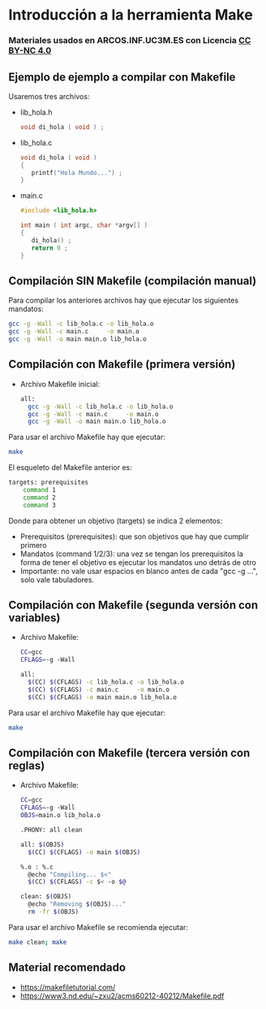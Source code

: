 # Introducción a la herramienta Make

### Materiales usados en ARCOS.INF.UC3M.ES con Licencia [CC BY-NC 4.0](http://creativecommons.org/licenses/by-nc/4.0/) 


## Ejemplo de ejemplo a compilar con Makefile

Usaremos tres archivos:

* lib_hola.h
  ```c
  void di_hola ( void ) ;
  ```

* lib_hola.c
  ```c
  void di_hola ( void ) 
  {
     printf("Hola Mundo...") ;
  }
  ```

* main.c
  ```c
  #include <lib_hola.h>
  
  int main ( int argc, char *argv[] )
  {
     di_hola() ;
     return 0 ;
  }
  ```

## Compilación SIN Makefile (compilación manual)

Para compilar los anteriores archivos hay que ejecutar los siguientes mandatos:

```bash
gcc -g -Wall -c lib_hola.c -o lib_hola.o
gcc -g -Wall -c main.c     -o main.o
gcc -g -Wall -o main main.o lib_hola.o
```

## Compilación con Makefile (primera versión)

* Archivo Makefile inicial:
  ```bash
  all:
  	gcc -g -Wall -c lib_hola.c -o lib_hola.o
  	gcc -g -Wall -c main.c     -o main.o
  	gcc -g -Wall -o main main.o lib_hola.o
  ```

Para usar el archivo Makefile hay que ejecutar:
```bash
make
```

El esqueleto del Makefile anterior es:
```bash
targets: prerequisites
	command 1
	command 2
	command 3
```
Donde para obtener un objetivo (targets) se indica 2 elementos:
  * Prerequisitos (prerequisites): que son objetivos que hay que cumplir primero
  * Mandatos (command 1/2/3): una vez se tengan los prerequisitos la forma de tener el objetivo es ejecutar los mandatos uno detrás de otro
  * Importante: no vale usar espacios en blanco antes de cada "gcc -g ...", solo vale tabuladores.


## Compilación con Makefile (segunda versión con variables)

* Archivo Makefile:
  ```bash
  CC=gcc
  CFLAGS=-g -Wall

  all:
  	$(CC) $(CFLAGS) -c lib_hola.c -o lib_hola.o
  	$(CC) $(CFLAGS) -c main.c     -o main.o
  	$(CC) $(CFLAGS) -o main main.o lib_hola.o
  ```

Para usar el archivo Makefile hay que ejecutar:
```bash
make
```

## Compilación con Makefile (tercera versión con reglas)

* Archivo Makefile:
  ```bash
  CC=gcc
  CFLAGS=-g -Wall
  OBJS=main.o lib_hola.o

  .PHONY: all clean

  all: $(OBJS)
  	$(CC) $(CFLAGS) -o main $(OBJS)

  %.o : %.c
  	@echo "Compiling... $<" 
  	$(CC) $(CFLAGS) -c $< -o $@

  clean: $(OBJS)
  	@echo "Removing $(OBJS)..."
  	rm -fr $(OBJS)
  ```

Para usar el archivo Makefile se recomienda ejecutar:
```bash
make clean; make
```

## Material recomendado
  * https://makefiletutorial.com/
  * https://www3.nd.edu/~zxu2/acms60212-40212/Makefile.pdf
  

